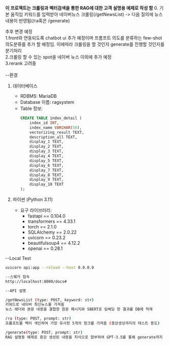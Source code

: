 **이 프로젝트는 크롤링과 벡터검색을 통한 RAG에 대한 고객 설명용 예제로 작성 함**
0. 기본 움직임
키워드를 입력받아 네이버뉴스 크롤링(/getNewsList) -> 다음 질의에 뉴스내용이 반영됨(/ra혹은 /generate)

추후 변경 예정<br>
   1.front와 연동되도록 chatbot ui 추가 예정이며 프롬프트 의도를 분류하는 few-shot 의도분류를 추가 할 예정임. 이에따라 크롤링을 할 것인지 generate를 진행할 것인지를 분기처리<br>
   2.크롤링 할 수 있는 spot을 네이버 뉴스 이외에 추가 예정<br>
   3.rerank 고려중<br>
<br>
--환경
1. 데이터베이스
   - RDBMS: MariaDB
   - Database 이름: ragsystem
   - Table 정보:
     ```sql
     CREATE TABLE index_detail (
         index_id INT,
         index_name VARCHAR(50),
         vectorizing_result TEXT,
         description_all TEXT,
         display_1 TEXT,
         display_2 TEXT,
         display_3 TEXT,
         display_4 TEXT,
         display_5 TEXT,
         display_6 TEXT,
         display_7 TEXT,
         display_8 TEXT,
         display_9 TEXT,
         display_10 TEXT
     );
     ```

2. 파이썬 (Python 3.11)
   - 요구 라이브러리:
     - fastapi == 0.104.0
     - transformers == 4.33.1
     - torch == 2.1.0
     - SQLAlchemy == 2.0.22
     - uvicorn == 0.23.2
     - beautifulsoup4 == 4.12.2
     - openai == 0.28.1

--Local Test
```bash
uvicorn api:app --reload --host 0.0.0.0

--스웨거 접속
http://localhost:8000/docs#

--API 설명

/getNewsList (type: POST, keyword: str)
키워드로 네이버 최신뉴스를 가져옴
뉴스 헤더와 본문 내용을 결합한 원문 패시지와 SBERT로 임베딩 한 결과를 DB에 적재

/ra (type: POST, prompt: str)
프롬프트를 벡터 색인하여 가장 유사한 5개의 청크를 가져옴 (증강생성까지의 테스트 용도)

/generate(type: POST, prompt: str)
RAG 설명용 예제로 증강 생성된 내용을 지식으로 첨부하여 GPT-3.5를 통해 generate까지 실시 (구동을 위해서는 completion.py에 OpenAI에서 활용 가능한 key가 있어야 함.)
